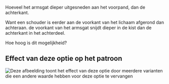 Hoeveel het armsgat dieper uitgesneden aan het voorpand, dan de achterkant.

Want een schouder is eerder aan de voorkant van het lichaam afgerond dan achteraan. de voorkant van het armsgat snijdt dieper in de kist dan de achterkant in het achterdeel.

Hoe hoog is dit mogelijkheid?

## Effect van deze optie op het patroon

![Deze afbeelding toont het effect van deze optie door meerdere varianten die een andere waarde hebben voor deze optie te vervangen](bent_frontarmholedeeper_sample.svg "Effect van deze optie op het patroon")
